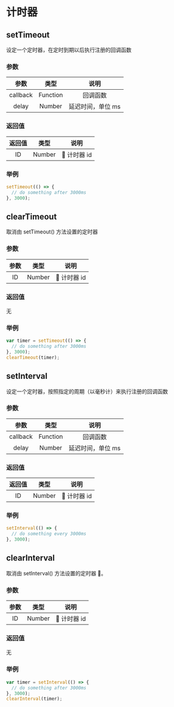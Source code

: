 # 计时器

## setTimeout

设定一个定时器，在定时到期以后执行注册的回调函数

### 参数

|   参数   |   类型   |       说明        |
| :------: | :------: | :---------------: |
| callback | Function |     回调函数      |
|  delay   |  Number  | 延迟时间，单位 ms |

### 返回值

| 返回值 |  类型  |    说明    |
| :----: | :----: | :--------: |
|   ID   | Number |  计时器 id |

### 举例

```javascript
setTimeout(() => {
  // do something after 3000ms
}, 3000);
```

## clearTimeout

取消由 setTimeout() 方法设置的定时器

### 参数

| 参数 |  类型  |    说明    |
| :--: | :----: | :--------: |
|  ID  | Number |  计时器 id |

### 返回值

无

### 举例

```javascript
var timer = setTimeout(() => {
  // do something after 3000ms
}, 3000);
clearTimeout(timer);
```

## setInterval

设定一个定时器，按照指定的周期（以毫秒计）来执行注册的回调函数

### 参数

|   参数   |   类型   |       说明        |
| :------: | :------: | :---------------: |
| callback | Function |     回调函数      |
|  delay   |  Number  | 延迟时间，单位 ms |

### 返回值

| 返回值 |  类型  |    说明    |
| :----: | :----: | :--------: |
|   ID   | Number |  计时器 id |

### 举例

```javascript
setInterval(() => {
  // do something every 3000ms
}, 3000);
```

## clearInterval

取消由 setInterval() 方法设置的定时器 。

### 参数

| 参数 |  类型  |    说明    |
| :--: | :----: | :--------: |
|  ID  | Number |  计时器 id |

### 返回值

无

### 举例

```javascript
var timer = setInterval(() => {
  // do something after 3000ms
}, 3000);
clearInterval(timer);
```
